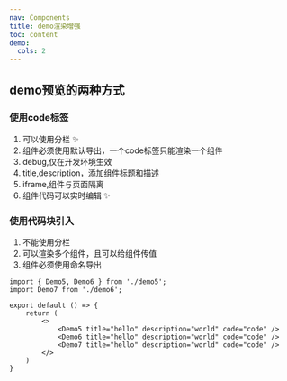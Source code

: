 ```yaml
---
nav: Components
title: demo渲染增强
toc: content
demo:
  cols: 2
---
```


## demo预览的两种方式
### 使用code标签
1. 可以使用分栏 ✨
2. 组件必须使用默认导出，一个code标签只能渲染一个组件
3. debug,仅在开发环境生效
4. title,description，添加组件标题和描述
5. iframe,组件与页面隔离
6. 组件代码可以实时编辑 ✨

<code src='./demo1.tsx'></code>
<code src='./demo2.tsx' title='demo2' description='我是demo2'></code>
<code src='./demo3.tsx' iframe></code>
<code src='./demo4.tsx' debug></code>

### 使用代码块引入
1. 不能使用分栏
2. 可以渲染多个组件，且可以给组件传值
3. 组件必须使用命名导出

```tsx
import { Demo5, Demo6 } from './demo5';
import Demo7 from './demo6';

export default () => {
    return (
        <>
            <Demo5 title="hello" description="world" code="code" />
            <Demo6 title="hello" description="world" code="code" />
            <Demo7 title="hello" description="world" code="code" />
        </>
    )
}
```